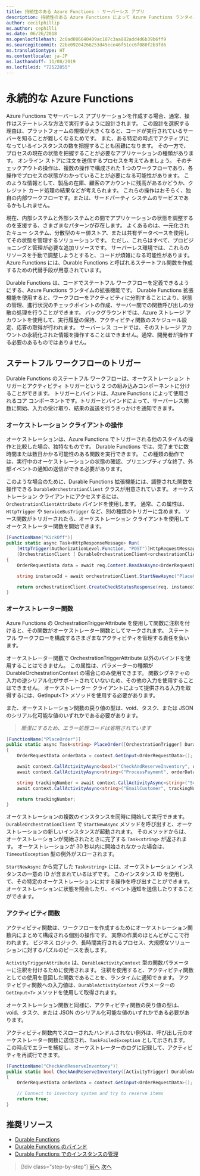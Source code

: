 ```yaml
---
title: 持続性のある Azure Functions - サーバーレス アプリ
description: 持続性のある Azure Functions によって Azure Functions ランタイムを拡張し、コード内でステートフル ワークフローを有効にすることができます。
author: cecilphillip
ms.author: cephilli
ms.date: 06/26/2018
ms.openlocfilehash: 2c0ad086640409ac187c3aa882add4d6b39b6ff9
ms.sourcegitcommit: 22be09204266253d45ece46f51cc6f080f2b3fd6
ms.translationtype: HT
ms.contentlocale: ja-JP
ms.lasthandoff: 11/08/2019
ms.locfileid: "72522855"
---
```

# <a name="durable-azure-functions"></a>永続的な Azure Functions

Azure Functions でサーバーレス アプリケーションを作成する場合、通常、操作はステートレスな方法で実行するように設計されます。 この設計を選択する理由は、プラットフォームの規模が大きくなると、コードが実行されているサーバーを知ることが難しくなるためです。 また、ある特定の時点でアクティブになっているインスタンスの数を把握することも困難になります。 その一方で、プロセスの現在の状態を把握することが必要なアプリケーションの種類があります。 オンライン ストアに注文を送信するプロセスを考えてみましょう。 そのチェックアウトの操作は、複数の操作で構成された 1 つのワークフローであり、各操作でプロセスの状態がわかっていることが必要になる可能性があります。 このような情報として、製品の在庫、顧客のアカウントに残高があるかどうか、クレジット カード処理の結果などが考えられます。 これらの操作はおそらく、独自の内部ワークフローです。または、サードパーティ システムのサービスであるかもしれません。

現在、内部システムと外部システムとの間でアプリケーションの状態を調整するのを支援する、さまざまなパターンが存在します。 よくあるのは、一元化されたキュー システム、分散型のキー値ストア、または共有データベースを使用してその状態を管理するソリューションです。 ただし、これらはすべて、プロビジョニングと管理が必要な追加リソースです。 サーバーレス環境では、これらのリソースを手動で調整しようとすると、コードが煩雑になる可能性があります。 Azure Functions には、Durable Functions と呼ばれるステートフル関数を作成するための代替手段が用意されています。

Durable Functions は、コードでステートフル ワークフローを定義できるようにする、Azure Functions ランタイムの拡張機能です。 Durable Functions 拡張機能を使用すると、ワークフローをアクティビティに分割することにより、状態の管理、進行状況のチェックポイントの作成、サーバー間での関数呼び出しの分散の処理を行うことができます。 バックグラウンドでは、Azure ストレージ アカウントを使用して、実行履歴の保持、アクティビティ関数のスケジュール設定、応答の取得が行われます。 サーバーレス コードでは、そのストレージ アカウントの永続化された情報を操作することはできません。通常、開発者が操作する必要のあるものではありません。

## <a name="triggering-a-stateful-workflow"></a>ステートフル ワークフローのトリガー

Durable Functions のステートフル ワークフローは、オーケストレーション トリガーとアクティビティ トリガーという 2 つの組み込みコンポーネントに分けることができます。 トリガーとバインドは、Azure Functions によって使用されるコア コンポーネントです。トリガーとバインドによって、サーバーレス関数に開始、入力の受け取り、結果の返送を行うきっかけを通知できます。

### <a name="working-with-the-orchestration-client"></a>オーケストレーション クライアントの操作

オーケストレーションは、Azure Functions でトリガーされる他のスタイルの操作と比較した場合、独特なものです。 Durable Functions では、完了までに数時間または数日かかる可能性のある関数を実行できます。 この種類の動作では、実行中のオーケストレーションの状態の確認、プリエンプティブな終了、外部イベントの通知の送信ができる必要があります。

このような場合のために、Durable Functions 拡張機能には、調整された関数を操作できる `DurableOrchestrationClient` クラスが用意されています。 オーケストレーション クライアントにアクセスするには、`OrchestrationClientAttribute` バインドを使用します。 通常、この属性は、`HttpTrigger` や `ServiceBusTrigger` など、別の種類のトリガーに含めます。 ソース関数がトリガーされたら、オーケストレーション クライアントを使用してオーケストレーター関数を開始できます。

```csharp
[FunctionName("KickOff")]
public static async Task<HttpResponseMessage> Run(
    [HttpTrigger(AuthorizationLevel.Function, "POST")]HttpRequestMessage req,
    [OrchestrationClient ] DurableOrchestrationClient<orchestrationClient>)
{
    OrderRequestData data = await req.Content.ReadAsAsync<OrderRequestData>();

    string instanceId = await orchestrationClient.StartNewAsync("PlaceOrder", data);

    return orchestrationClient.CreateCheckStatusResponse(req, instanceId);
}
```

### <a name="the-orchestrator-function"></a>オーケストレーター関数

Azure Functions の OrchestrationTriggerAttribute を使用して関数に注釈を付けると、その関数がオーケストレーター関数としてマークされます。 ステートフル ワークフローを構成するさまざまなアクティビティを管理する責任を負います。

オーケストレーター関数で OrchestrationTriggerAttribute 以外のバインドを使用することはできません。 この属性は、パラメーターの種類が DurableOrchestrationContext の場合にのみ使用できます。 関数シグネチャの入力の逆シリアル化がサポートされていないため、その他の入力を使用することはできません。 オーケストレーター クライアントによって提供される入力を取得するには、GetInput\<T\> メソッドを使用する必要があります。

また、オーケストレーション関数の戻り値の型は、void、タスク、または JSON のシリアル化可能な値のいずれかである必要があります。

> *簡潔にするため、エラー処理コードは省略されています*

```csharp
[FunctionName("PlaceOrder")]
public static async Task<string> PlaceOrder([OrchestrationTrigger] DurableOrchestrationContext context)
{
    OrderRequestData orderData = context.GetInput<OrderRequestData>();

    await context.CallActivityAsync<bool>("CheckAndReserveInventory", orderData);
    await context.CallActivityAsync<string>("ProcessPayment", orderData);

    string trackingNumber = await context.CallActivityAsync<string>("ScheduleShipping", orderData);
    await context.CallActivityAsync<string>("EmailCustomer", trackingNumber);

    return trackingNumber;
}
```

オーケストレーションの複数のインスタンスを同時に開始して実行できます。 `DurableOrchestrationClient` で `StartNewAsync` メソッドを呼び出すと、オーケストレーションの新しいインスタンスが起動されます。 そのメソッドからは、オーケストレーションが開始されたときに完了する `Task<string>` が返されます。 オーケストレーションが 30 秒以内に開始されなかった場合は、`TimeoutException` 型の例外がスローされます。

`StartNewAsync` から完了した `Task<string>` には、オーケストレーション インスタンスの一意の ID が含まれているはずです。 このインスタンス ID を使用して、その特定のオーケストレーションに対する操作を呼び出すことができます。 オーケストレーションに状態を照会したり、イベント通知を送信したりすることができます。

### <a name="the-activity-functions"></a>アクティビティ関数

アクティビティ関数は、ワークフローを作成するためにオーケストレーション関数内にまとめて構成される個別の操作です。 実際の作業のほとんどがここで行われます。 ビジネス ロジック、長時間実行されるプロセス、大規模なソリューションに対するパズルのピースを表します。

`ActivityTriggerAttribute` は、`DurableActivityContext` 型の関数パラメーターに注釈を付けるために使用されます。 注釈を使用すると、アクティビティ関数としての使用を意図した関数であることを、ランタイムに通知できます。 アクティビティ関数への入力値は、`DurableActivityContext` パラメーターの `GetInput<T>` メソッドを使用して取得されます。

オーケストレーション関数と同様に、アクティビティ関数の戻り値の型は、void、タスク、または JSON のシリアル化可能な値のいずれかである必要があります。

アクティビティ関数内でスローされたハンドルされない例外は、呼び出し元のオーケストレーター関数に送信され、`TaskFailedException` として示されます。 この時点でエラーを捕捉し、オーケストレーターのログに記録して、アクティビティを再試行できます。

```csharp
[FunctionName("CheckAndReserveInventory")]
public static bool CheckAndReserveInventory([ActivityTrigger] DurableActivityContext context)
{
    OrderRequestData orderData = context.GetInput<OrderRequestData>();

    // Connect to inventory system and try to reserve items
    return true;
}
```

## <a name="recommended-resources"></a>推奨リソース

- [Durable Functions](https://docs.microsoft.com/azure/azure-functions/durable-functions-overview)
- [Durable Functions のバインド](https://docs.microsoft.com/azure/azure-functions/durable-functions-bindings)
- [Durable Functions でのインスタンスの管理](https://docs.microsoft.com/azure/azure-functions/durable-functions-instance-management)

>[!div class="step-by-step"]
>[前へ](event-grid.md)
>[次へ](orchestration-patterns.md)
